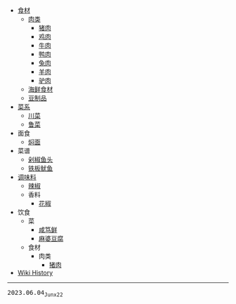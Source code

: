 - [食材](/0003_食材)
  - [肉类](/0005_食材_肉类)
    - [猪肉](/0016_食材_肉类_猪肉)
    - [鸡肉](/0011_食材_肉类_鸡肉)
    - [牛肉](/0014_食材_肉类_牛肉)
    - [鸭肉](/0010_食材_肉类_鸭肉)
    - [兔肉](/0015_食材_肉类_兔肉)
    - [羊肉](/0013_食材_肉类_羊肉)
    - [驴肉](/0012_食材_肉类_驴肉)
  - [海鲜食材](/0004_食材_海鲜)
  - [豆制品](/0006_食材_豆制品)
- [菜系](/0017_菜系)
  - [川菜](/0018_菜系_川菜)
  - [鲁菜](/0019_菜系_鲁菜)
- 面食
  - [焖面](/0021_面食_焖面)
- 菜谱
  - [剁椒鱼头](/0022_菜谱_剁椒鱼头)
  - [铁板鱿鱼](/0020_菜谱_铁板鱿鱼)
- [调味料](/0007_调味料)
  - [辣椒](/0009_调味料_辣椒)
  - 香料
    - [花椒](/0008_调味料_香料_花椒)
- 饮食
  - 菜
    - [咸笃鲜](/0024_饮食_菜_咸笃鲜)
    - [麻婆豆腐](/0023_饮食_菜_麻婆豆腐)
  - 食材
    - 肉类
      - [猪肉](/0016_饮食_食材_肉类_猪肉)
- [Wiki History](/hist)

---
<kbd>2023.06.04<sub>Junx22</sub></kbd>
